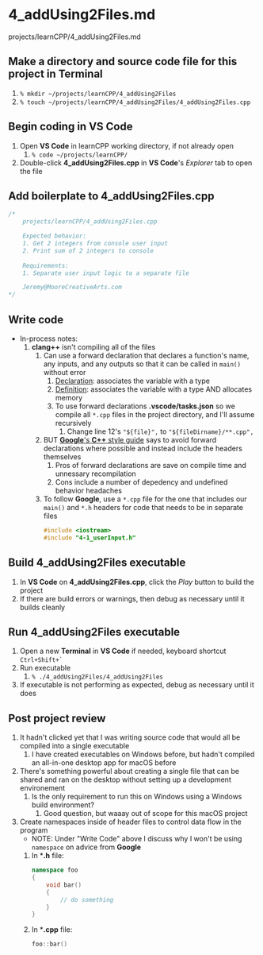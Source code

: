 # 4_addUsing2Files.md

projects/learnCPP/4_addUsing2Files.md

## Make a directory and source code file for this project in **Terminal**
1. `% mkdir ~/projects/learnCPP/4_addUsing2Files`
2. `% touch ~/projects/learnCPP/4_addUsing2Files/4_addUsing2Files.cpp`

## Begin coding in **VS Code**
1. Open **VS Code** in learnCPP working directory, if not already open
    1. `% code ~/projects/learnCPP/`
2. Double-click **4_addUsing2Files.cpp** in **VS Code**'s *Explorer* tab to open the file

## Add boilerplate to **4_addUsing2Files.cpp**
```c++
/* 
    projects/learnCPP/4_addUsing2Files.cpp

    Expected behavior:
    1. Get 2 integers from console user input
    2. Print sum of 2 integers to console
    
    Requirements:
    1. Separate user input logic to a separate file

    Jeremy@MooreCreativeArts.com
*/
```

## Write code
- In-process notes:
    1. **clang++** isn't compiling all of the files
        1. Can use a forward declaration that declares a function's name, any inputs, and any outputs so that it can be called in `main()` without error
            1. <u>Declaration</u>: associates the variable with a type
            2. <u>Definition</u>: associates the variable with a type AND allocates memory
            3. To use forward declarations **.vscode/tasks.json** so we compile all `*.cpp` files in the project directory, and I'll assume recursively
                1. Change line 12's `"${file}",` to `"${fileDirname}/**.cpp",`
        2. BUT [**Google**'s **C++** style guide](https://google.github.io/styleguide/cppguide.html#Forward_Declarations) says to avoid forward declarations where possible and instead include the headers themselves
            1. Pros of forward declarations are save on compile time and unnessary recompilation
            2. Cons include a number of depedency and undefined behavior headaches
        3. To follow **Google**, use a `*.cpp` file for the one that includes our `main()` and `*.h` headers for code that needs to be in separate files
            ```c++
            #include <iostream>
            #include "4-1_userInput.h"
            ```

## Build **4_addUsing2Files** executable
1. In **VS Code** on **4_addUsing2Files.cpp**, click the *Play* button to build the project
2. If there are build errors or warnings, then debug as necessary until it builds cleanly

## Run **4_addUsing2Files** executable
1. Open a new **Terminal** in **VS Code** if needed, keyboard shortcut ``Ctrl+Shift+` ``
2. Run executable
    1. `% ./4_addUsing2Files/4_addUsing2Files`
3. If executable is not performing as expected, debug as necessary until it does

## Post project review
1. It hadn't clicked yet that I was writing source code that would all be compiled into a single executable
    1. I have created executables on Windows before, but hadn't compiled an all-in-one desktop app for macOS before
2. There's something powerful about creating a single file that can be shared and ran on the desktop without setting up a development environement
    1. Is the only requirement to run this on Windows using a Windows build environment?
        1. Good question, but waaay out of scope for this macOS project
3. Create namespaces inside of header files to control data flow in the program
    - NOTE: Under "Write Code" above I discuss why I won't be using `namespace` on advice from **Google**
    1. In ***.h** file:
        ```c++
        namespace foo
        {
            void bar()
            {
                // do something
            }
        }
        ```
    2. In ***.cpp** file:
        ```c++
        foo::bar()
        ```
